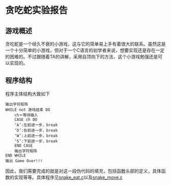 # 贪吃蛇实验报告
## 游戏概述
贪吃蛇是一个经久不衰的小游戏，这与它的简单易上手有着很大的联系。虽然这是一个十分简单的小游戏，但对于一个C语言的初学者来说，想要实现还是存在一定的困难的。不过跟随着TA的讲解，采用自顶向下的方法，这个小游戏勉强还是可以实现的。  

## 程序结构
程序主体结构大致如下
		
		
	输出字符矩阵
	WHILE not 游戏结束 DO
		ch＝等待输入
		CASE ch DO
		‘A’:左前进一步，break 
		‘D’:右前进一步，break    
		‘W’:上前进一步，break    
		‘S’:下前进一步，break    
		END CASE
		输出字符矩阵
	END WHILE
	输出 Game Over!!! 
  
 因此，我们需要完成的就是对这一段伪代码的填充，包括函数头部的定义，具体函数的实现等等。具体程序见[snake_eat.c](https://github.com/zhangxy0/zxy-homework/blob/gh-pages/snake_eat.c)以及[snake_move.c](https://github.com/zhangxy0/zxy-homework/blob/gh-pages/snake_move.c)
